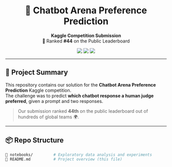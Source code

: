 <h1 align="center">🤖 Chatbot Arena Preference Prediction</h1>

<p align="center">
  <b>Kaggle Competition Submission</b><br>
  🏅 Ranked <b>#44</b> on the Public Leaderboard
</p>

<p align="center">
  <img src="https://img.shields.io/badge/Kaggle-Rank%2044-blue" />
  <img src="https://img.shields.io/badge/Model-NLP%20Pairwise%20Ranking-purple" />
  <img src="https://img.shields.io/badge/Framework-PyTorch%20%7C%20HuggingFace-yellow" />
</p>

---

## 🚀 Project Summary

This repository contains our solution for the **Chatbot Arena Preference Prediction** Kaggle competition.  
The challenge was to predict **which chatbot response a human judge preferred**, given a prompt and two responses.

> Our submission ranked **44th** on the public leaderboard out of hundreds of global teams 🌍.

---

## 📦 Repo Structure

```bash
📂 notebooks/         # Exploratory data analysis and experiments
📄 README.md          # Project overview (this file)
